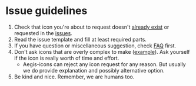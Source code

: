 # Issue guidelines

1. Check that icon you're about to request doesn't [already exist](full_preview.md) or requested in the [issues](https://github.com/krisu5/aegis-icons/issues).
2. Read the issue template and fill at least required parts.
3. If you have question or miscellaneous suggestion, check [FAQ](FAQ.md) first.
4. Don't ask icons that are overly complex to make ([example](https://github.com/krisu5/aegis-icons/issues/92)). Ask yourself if the icon is really worth of time and effort.
   - Aegis-icons can reject any icon request for any reason. But usually we do provide explanation and possibly alternative option.
5. Be kind and nice. Remember, we are humans too.
